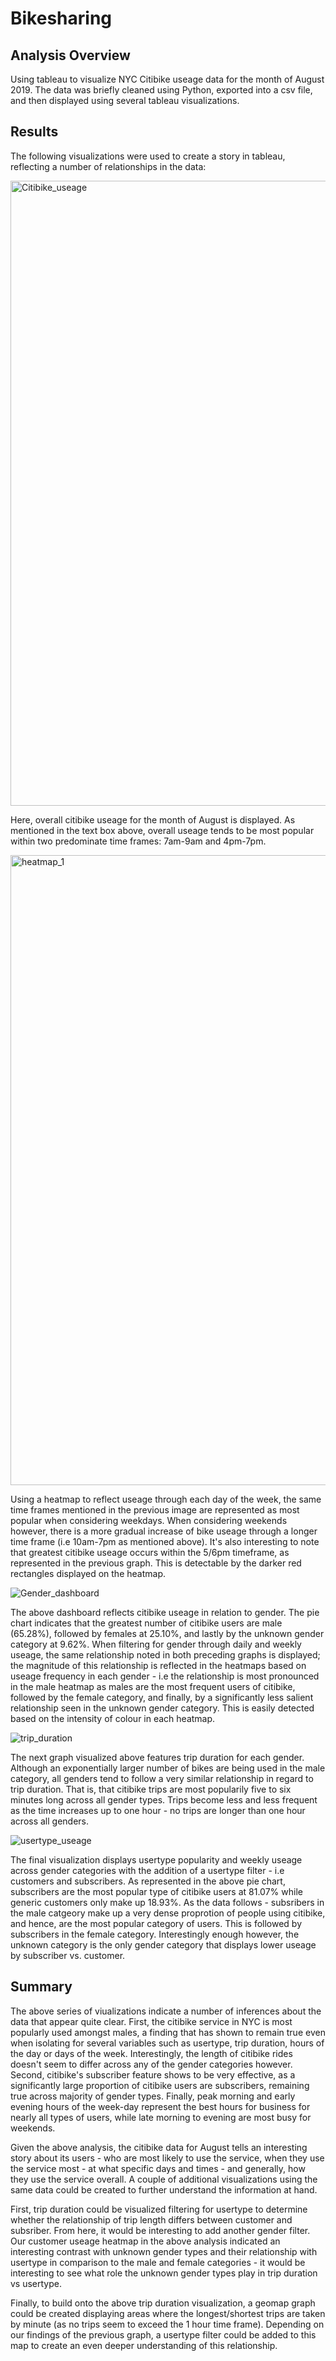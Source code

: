 # Bikesharing
## Analysis Overview 
Using tableau to visualize NYC Citibike useage data for the month of August 2019. The data was briefly cleaned using Python, exported into a csv file, and then displayed using several tableau visualizations.

## Results
The following visualizations were used to create a story in tableau, reflecting a number of relationships in the data:

<img width="1000" alt="Citibike_useage" src="https://user-images.githubusercontent.com/79600550/120910892-a736c580-c650-11eb-9fae-a657f99ed8a9.png">

Here, overall citibike useage for the month of August is displayed. As mentioned in the text box above, overall useage tends to be most popular within two predominate time frames: 7am-9am and 4pm-7pm. 

<img width="1008" alt="heatmap_1" src="https://user-images.githubusercontent.com/79600550/120910960-0f85a700-c651-11eb-90ec-3486214da787.png">

Using a heatmap to reflect useage through each day of the week, the same time frames mentioned in the previous image are represented as most popular when considering weekdays. When considering weekends however, there is a more gradual increase of bike useage through a longer time frame (i.e 10am-7pm as mentioned above). It's also interesting to note that greatest citibike useage occurs within the 5/6pm timeframe, as represented in the previous graph. This is detectable by the darker red rectangles displayed on the heatmap. 

![Gender_dashboard](https://user-images.githubusercontent.com/79600550/120911058-15c85300-c652-11eb-81f7-d8bd15becaa9.png)

The above dashboard reflects citibike useage in relation to gender. The pie chart indicates that the greatest number of citibike users are male (65.28%), followed by females at 25.10%, and lastly by the unknown gender category at 9.62%. When filtering for gender through daily and weekly useage, the same relationship noted in both preceding graphs is displayed; the magnitude of this relationship is reflected in the heatmaps based on useage frequency in each gender - i.e the relationship is most pronounced in the male heatmap as males
are the most frequent users of citibike, followed by the female category, and finally, by a significantly less salient relationship  seen in the unknown gender category. This is easily detected based on the intensity of colour in each heatmap. 

![trip_duration](https://user-images.githubusercontent.com/79600550/120911205-3644dd00-c653-11eb-86b2-927b935b4f40.png)

The next graph visualized above features trip duration for each gender. Although an exponentially larger number of bikes are being used in the male category, all genders tend to follow a very similar relationship in regard to trip duration. That is, that citibike trips are most popularily five to six minutes long across all gender types. Trips become less and less frequent as the time increases up to one hour - no trips are longer than one hour across all genders.

![usertype_useage](https://user-images.githubusercontent.com/79600550/120911294-4b6e3b80-c654-11eb-9cef-27f6f0662085.png)

The final visualization displays usertype popularity and weekly useage across gender categories with the addition of a usertype filter - i.e customers and subscribers. As represented in the above pie chart, subscribers are the most popular type of citibike users at 81.07% while generic customers only make up 18.93%. As the data follows - subsribers in the male catgeory make up a very dense proprotion of people using citibike, and hence, are the most popular category of users. This is followed by subscribers in the female category. Interestingly enough however, the unknown category is the only gender category that displays lower useage by subscriber vs. customer. 

## Summary
The above series of viualizations indicate a number of inferences about the data that appear quite clear. First, the citibike service in NYC is most popularly used amongst males, a finding that has shown to remain true even when isolating for several variables such as usertype, trip duration, hours of the day or days of the week. Interestingly, the length of citibike rides doesn't seem to differ across any of the gender categories however. Second, citibike's subscriber feature shows to be very effective, as a significantly large proportion of citibike users are subscribers, remaining true across majority of gender types. Finally, peak morning and early evening hours of the week-day represent the best hours for business for nearly all types of users, while late morning to evening are most busy for weekends. 

Given the above analysis, the citibike data for August tells an interesting story about its users - who are most likely to use the service, when they use the service most - at what specific days and times - and generally, how they use the service overall. A couple of additional visualizations using the same data could be created to further understand the information at hand. 

First, trip duration could be visualized filtering for usertype to determine whether the relationship of trip length differs between customer and subsriber. From here, it would be interesting to add another gender filter. Our customer useage heatmap in the above analysis indicated an interesting contrast with unknown gender types and their relationship with usertype in comparison to the male and female categories - it would be interesting to see what role the unknown gender types play in trip duration vs usertype.

Finally, to build onto the above trip duration visualization,  a geomap graph could be created displaying areas where the longest/shortest trips are taken by minute (as no trips seem to exceed the 1 hour time frame). Depending on our findings of the previous graph, a usertype filter could be added to this map to create an even deeper understanding of this relationship.
